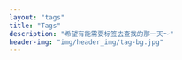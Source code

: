 ```yaml
---
layout: "tags"
title: "Tags"
description: "希望有能需要标签去查找的那一天～"
header-img: "img/header_img/tag-bg.jpg"
---
```

